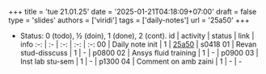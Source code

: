 +++
title = 'tue 21.01.25'
date = '2025-01-21T04:18:09+07:00'
draft = false
type = 'slides'
authors = ['viridi']
tags = ['daily-notes']
url = '25a50'
+++
<!-- more -->

+ Status: 0 (todo), &half; (doin), 1 (done), 2 (cont).
id | activity | status | link | info
:-: | :- | :-: | :-: | :-:
00 | Daily note init       | 1 | [25a50](/rusn/25a50) | s0418
01 | Revan stud-disscuss   | 1 | - | p0800
02 | Ansys fluid training  | 1 | - | p0900
03 | Inst lab stu-sem      | 1 | - | p1300
04 | Comment on amb zaini  | 1 | - | -
